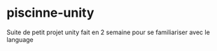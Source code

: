 # piscinne-unity

Suite de petit projet unity fait en 2 semaine pour se familiariser avec le language
